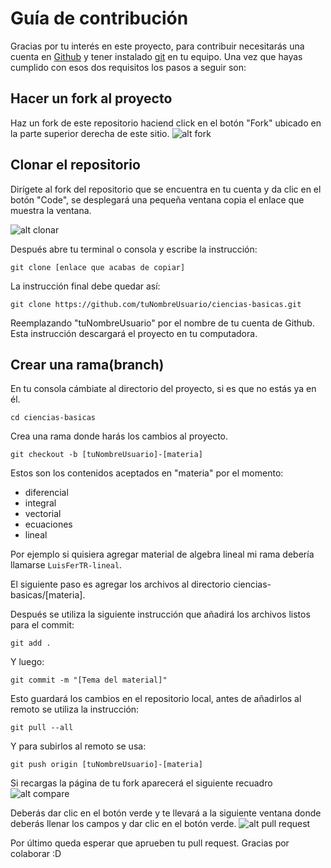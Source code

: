 # Guía de contribución
Gracias por tu interés en este proyecto, para contribuir necesitarás una cuenta en [Github](https://github.com/join?ref_cta=Sign+up&ref_loc=header+logged+out&ref_page=%2F&source=header-home)
y tener instalado [git](https://git-scm.com/) en tu equipo. Una vez que hayas cumplido con esos dos requisitos los pasos a seguir son:
## Hacer un fork al proyecto
Haz un fork de este repositorio haciend click en el botón "Fork" ubicado en la parte superior derecha de este sitio.
![alt fork](https://i.ibb.co/588jhjt/fork.png)
## Clonar el repositorio
Dirígete al fork del repositorio que se encuentra en tu cuenta y da clic en el botón "Code", se desplegará una pequeña ventana copia el enlace que muestra la ventana.

![alt clonar](https://i.ibb.co/7tr5qTW/clone.png)

Después abre tu terminal o consola y escribe la instrucción:
``` 
git clone [enlace que acabas de copiar]
```
La instrucción final debe quedar así:
``` 
git clone https://github.com/tuNombreUsuario/ciencias-basicas.git
```
Reemplazando "tuNombreUsuario" por el nombre de tu cuenta de Github.
Esta instrucción descargará el proyecto en tu computadora.
## Crear una rama(branch)
En tu consola cámbiate al directorio del proyecto, si es que no estás ya en él.
```
cd ciencias-basicas
```
Crea una rama donde harás los cambios al proyecto.
```
git checkout -b [tuNombreUsuario]-[materia]
```
Estos son los contenidos aceptados en "materia" por el momento:
- diferencial
- integral
- vectorial
- ecuaciones
- lineal

Por ejemplo si quisiera agregar material de algebra lineal mi rama debería llamarse `LuisFerTR-lineal`.

El siguiente paso es agregar los archivos al directorio ciencias-basicas/[materia].

Después se utiliza la siguiente instrucción que añadirá los archivos listos para el commit:
```
git add .
```
Y luego:
```
git commit -m "[Tema del material]"
```
Esto guardará los cambios en el repositorio local, antes de añadirlos al remoto se utiliza la instrucción:
```
git pull --all
```
Y para subirlos al remoto se usa:
```
git push origin [tuNombreUsuario]-[materia]
```
Si recargas la página de tu fork aparecerá el siguiente recuadro
![alt compare](https://i.ibb.co/M86fCSN/compare.png)

Deberás dar clic en el botón verde y te llevará a la siguiente ventana donde deberás llenar los campos y dar clic en el botón verde.
![alt pull request](https://i.ibb.co/nQb18Jy/pullrequest.png)

Por último queda esperar que aprueben tu pull request.
Gracias por colaborar :D
